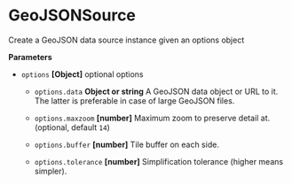 # GeoJSONSource

Create a GeoJSON data source instance given an options object


**Parameters**

-   `options` **[Object]** optional options
    -   `options.data` **Object or string** A GeoJSON data object or URL to it.
        The latter is preferable in case of large GeoJSON files.

    -   `options.maxzoom` **[number]** Maximum zoom to preserve detail at.
         (optional, default `14`)
    -   `options.buffer` **[number]** Tile buffer on each side.

    -   `options.tolerance` **[number]** Simplification tolerance (higher means simpler).



